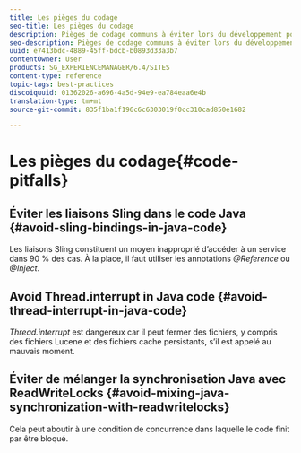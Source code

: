 ```yaml
---
title: Les pièges du codage
seo-title: Les pièges du codage
description: Pièges de codage communs à éviter lors du développement pour AEM
seo-description: Pièges de codage communs à éviter lors du développement pour AEM
uuid: e7413bdc-4889-45ff-bdcb-b0893d33a3b7
contentOwner: User
products: SG_EXPERIENCEMANAGER/6.4/SITES
content-type: reference
topic-tags: best-practices
discoiquuid: 01362026-a696-4a5d-94e9-ea784eaa6e4b
translation-type: tm+mt
source-git-commit: 835f1ba1f196c6c6303019f0cc310cad850e1682

---
```



# Les pièges du codage{#code-pitfalls}

## Éviter les liaisons Sling dans le code Java {#avoid-sling-bindings-in-java-code}

Les liaisons Sling constituent un moyen inapproprié d’accéder à un service dans 90 % des cas. À la place, il faut utiliser les annotations *@Reference* ou *@Inject*.

## Avoid Thread.interrupt in Java code {#avoid-thread-interrupt-in-java-code}

*Thread.interrupt* est dangereux car il peut fermer des fichiers, y compris des fichiers Lucene et des fichiers cache persistants, s’il est appelé au mauvais moment.

## Éviter de mélanger la synchronisation Java avec ReadWriteLocks {#avoid-mixing-java-synchronization-with-readwritelocks}

Cela peut aboutir à une condition de concurrence dans laquelle le code finit par être bloqué.
